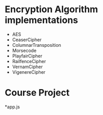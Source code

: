 # Encryption Algorithm implementations
* AES
* CeaserCipher
* ColumnarTransposition
* Morsecode
* PlayfairCipher
* RailfenceCipher
* VernamCipher
* VigenereCipher
# Course Project
*app.js
